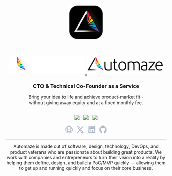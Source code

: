 <br>

<p align="center">
    <img width="112" src="/img/icon.png" alt="Automaze Icon">
</p>

<br>

<p align="center">
    <a href="https://automaze.io#gh-dark-mode-only" target="_blank">
        <img width="240" src="/img/logo-on-dark.png" alt="Automaze Logo">
    </a>
    <a href="https://automaze.io#gh-light-mode-only" target="_blank">
        <img width="240" src="/img/logo-on-light.png" alt="Automaze Logo">
    </a>
</p>

<h3 font-size="28px" align="center">CTO &amp; Technical Co‑Founder as a Service</h3>

<p align="center">Bring your idea to life and achieve product-market fit -<br> without giving away equity and at a fixed monthly fee.</h3>


<p align="center"><br>
  <a href="https://twitter.com/automazeio"><img src="https://img.shields.io/badge/twitter-follow_us-1d9bf0.svg?style=flat-square"></a>
  &nbsp;
  <a href="https://www.linkedin.com/company/automazeio/"><img src="https://img.shields.io/badge/linkedin-connect_with_us-0a66c2.svg?style=flat-square"></a>
  &nbsp;
  <a href="https://automaze.io/schedule"><img src="https://img.shields.io/badge/hubspot-schedule_call-FF785A.svg?style=flat-square"></a>
</p> 

<p align="center">
	<a href="https://automaze.io"><img height="25" src="/img/social/website.svg" alt="Website"></a>
  &nbsp;
   <a href="https://twitter.com/automazeio"><img height="25" src="/img/social/x.svg" alt="X/Twitter"></a>
	&nbsp;
  <a href="https://www.linkedin.com/company/automazeio/"><img height="25" src="/img/social/linkedin.svg" alt="LinkedIn"></a>
	&nbsp;
	<a href="https://github.com/automazeio"><img height="25" src="/img/social/github.svg" alt="Github	"></a>
</p>


---

<p align="center">
Automaze is made out of software, design, technology, DevOps, and product veterans who are passionate about building great products. We work with companies and entrepreneurs to turn their vision into a reality by helping them define, design, and build a PoC/MVP quickly — allowing them to get up and running quickly and focus on their core business.
</div>
